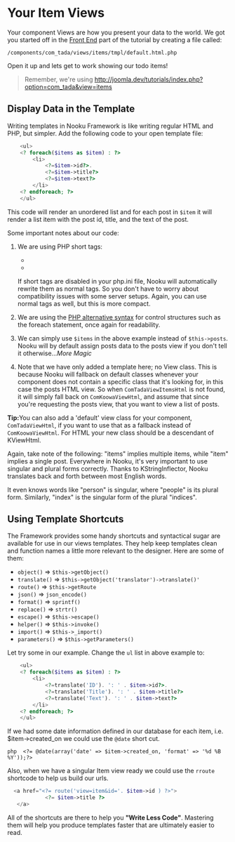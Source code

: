# Your Item Views

Your component Views are how you present your data to the world. We got you started off in the [Front End](front-end.md) part of the
 tutorial by creating a file called:

    /components/com_tada/views/items/tmpl/default.html.php

Open it up and lets get to work showing our todo items!

> Remember, we're using http://joomla.dev/tutorials/index.php?option=com_tada&view=items

## Display Data in the Template

Writing templates in Nooku Framework is like writing regular HTML and PHP, but simpler. Add the following code to your open template
file:

```php
    <ul>
    <? foreach($items as $item) : ?>
        <li>
            <?=$item->id?>.
            <?=$item->title?>
            <?=$item->text?>
        </li>
    <? endforeach; ?>
    </ul>
```

This code will render an unordered list and for each post in `$item` it will render a list item with the post id, title, and the text of the post.

Some important notes about our code:

1. We are using PHP short tags:

    * <? instead of <?php
    * <?= instead of <?php echo

    If short tags are disabled in your php.ini file, Nooku will automatically rewrite them as normal tags. So you don't
    have to worry about compatibility issues with some server setups. Again, you can use normal tags as well, but this is more compact.

2. We are using the [PHP alternative syntax](http://php.net/manual/en/control-structures.alternative-syntax.php) for control
structures such as the foreach statement, once again for readability.

3. We can simply use `$items` in the above example instead of `$this->posts`. Nooku will by default assign posts data to the
posts view if you don't tell it otherwise..._More Magic_

4. Note that we have only added a template here; no View class. This is because Nooku will fallback on default classes
whenever your component does not contain a specific class that it's looking for, in this case the posts HTML view. So
when `ComTadaViewItemsHtml` is not found, it will simply fall back on `ComKoowaViewHtml`, and assume that since you're requesting
the posts view, that you want to view a list of posts.

<b>Tip:</b>You can also add a 'default' view class for your component, `ComTadaViewHtml`, if you want to use that as a fallback
instead of `ComKoowaViewHtml`. For HTML your new class should be a descendant of KViewHtml.

Again, take note of the following: "items" implies multiple items, while "item" implies a single post. Everywhere in Nooku, it's very
important to use singular and plural forms correctly. Thanks to KStringInflector, Nooku translates back and forth between most English words.

It even knows words like "person" is singular, where "people" is its plural form. Similarly, "index" is the singular form of the plural "indices".

## Using Template Shortcuts

The Framework provides some handy shortcuts and syntactical sugar are available for use in our views templates. They
help keep templates clean and function names a little more relevant to the designer. Here are some of them:

* `object()` => `$this->getObject()`
* `translate()` => `$this->getObject('translator')->translate()'`
* `route()` => `$this->getRoute`
* `json()` => `json_encode()`
* `format()` => `sprintf()`
* `replace()` => `strtr()`
* `escape()` => `$this->escape()`
* `helper()` => `$this->invoke()`
* `import()` => `$this->_import()`
* `parameters()` => `$this->getParameters()`

Let try some in our example. Change the `ul` list in above example to:

```php
    <ul>
    <? foreach($items as $item) : ?>
        <li>
            <?=translate('ID'). ': ' . $item->id?>.
            <?=translate('Title'). ': ' . $item->title?>
            <?=translate('Text'). ': ' . $item->text?>
        </li>
    <? endforeach; ?>
    </ul>
```
If we had some date information defined in our database for each item, i.e. $item->created_on we could use the `@date` short cut.

```php  <?= @date(array('date' => $item->created_on, 'format' => '%d %B %Y'));?> ```

Also, when we have a singular Item view ready we could use the `rroute` shortcode to help us build our urls.
```php
  <a href="<?= route('view=item&id='. $item->id ) ?>">
            <?= $item->title ?>
   </a>
```

All of the shortcuts are there to help you **"Write Less Code"**. Mastering them will help you produce templates faster that
are ultimately easier to read.

